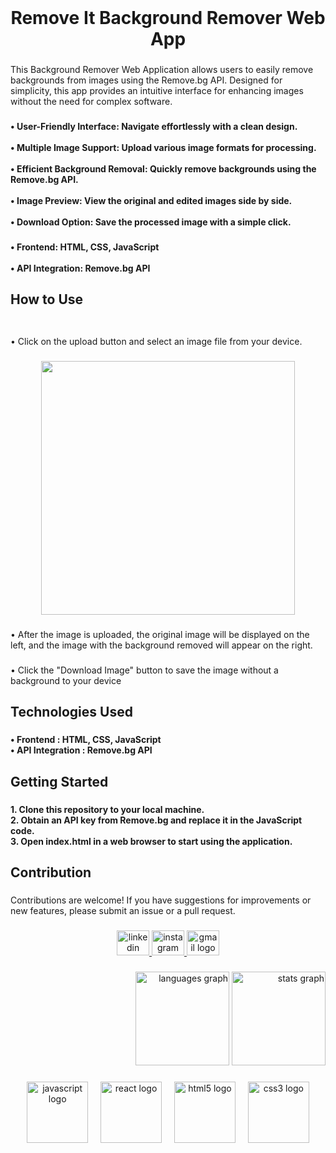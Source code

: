 <br clear="both">

<h1 align="center">Remove It Background Remover Web App</h1>

###

<p align="left">This Background Remover Web Application allows users to easily remove backgrounds from images using the Remove.bg API. Designed for simplicity, this app provides an intuitive interface for enhancing images without the need for complex software.</p>

###

<h4 align="left">•  User-Friendly Interface: Navigate effortlessly with a clean design.<br><br>•  Multiple Image Support: Upload various image formats for processing.<br><br>•  Efficient Background Removal: Quickly remove backgrounds using the Remove.bg API.<br><br>•  Image Preview: View the original and edited images side by side.<br><br>•  Download Option: Save the processed image with a simple click.</h4>

###

<h4 align="left">•  Frontend: HTML, CSS, JavaScript<br><br>•  API Integration: Remove.bg API</h4>

###

<h2 align="left">How to Use</h2>

###

<div align="center">
<img src>

</div>

###

<p align="left">• Click on the upload button and select an image file from your device.</p>

###

<div align="center">
  <img height="406" src="file:///home/kali/Pictures/Screenshots/secondimg.png"  />
</div>

###

<p align="left">•   After the image is uploaded, the original image will be displayed on the left, and the image with the background removed will appear on the right.</p>

###

<p align="left">•  Click the "Download Image" button to save the image without a background to your device</p>

###

<h2 align="left">Technologies Used</h2>

###

<h4 align="left">•   Frontend : HTML, CSS, JavaScript<br>  •   API Integration : Remove.bg API</h4>

###

<h2 align="left">Getting Started</h2>

###

<h4 align="left">1. Clone this repository to your local machine.<br>2. Obtain an API key from Remove.bg and replace it in the JavaScript code.<br>3. Open index.html in a web browser to start using the application.</h4>

###

<h2 align="left">Contribution</h2>

###

<p align="left">Contributions are welcome! If you have suggestions for improvements or new features, please submit an issue or a pull request.</p>

###

<div align="center">
  <a href="www.linkedin.com/in/akshay-kale-88792932a" target="_blank">
    <img src="https://raw.githubusercontent.com/maurodesouza/profile-readme-generator/master/src/assets/icons/social/linkedin/default.svg" width="52" height="40" alt="linkedin logo"  />
  </a>
  <a href="https://www.instagram.com/w3b.axay_/" target="_blank">
    <img src="https://raw.githubusercontent.com/maurodesouza/profile-readme-generator/master/src/assets/icons/social/instagram/default.svg" width="52" height="40" alt="instagram logo"  />
  </a>
  <a href="akshaykale8856@gmail.com" target="_blank">
    <img src="https://raw.githubusercontent.com/maurodesouza/profile-readme-generator/master/src/assets/icons/social/gmail/default.svg" width="52" height="40" alt="gmail logo"  />
  </a>
</div>

###

<div align="right">
  <img src="https://github-readme-stats.vercel.app/api/top-langs?username=Dev-axay18&locale=en&hide_title=false&layout=compact&card_width=320&langs_count=5&theme=dracula&hide_border=false&order=2" height="150" alt="languages graph"  />
  <img src="https://github-readme-stats.vercel.app/api?username=Dev-axay18&hide_title=false&hide_rank=false&show_icons=true&include_all_commits=true&count_private=true&disable_animations=false&theme=dracula&locale=en&hide_border=false&order=1" height="150" alt="stats graph"  />
</div>

###

<div align="center">
  <img src="https://cdn.jsdelivr.net/gh/devicons/devicon/icons/javascript/javascript-original.svg" height="98" alt="javascript logo"  />
  <img width="12" />
  <img src="https://cdn.jsdelivr.net/gh/devicons/devicon/icons/react/react-original.svg" height="98" alt="react logo"  />
  <img width="12" />
  <img src="https://cdn.jsdelivr.net/gh/devicons/devicon/icons/html5/html5-original.svg" height="98" alt="html5 logo"  />
  <img width="12" />
  <img src="https://cdn.jsdelivr.net/gh/devicons/devicon/icons/css3/css3-original.svg" height="98" alt="css3 logo"  />
</div>

###
